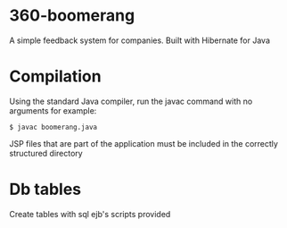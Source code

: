 # 360-boomerang
A simple feedback system for companies. Built with Hibernate for Java


# Compilation

Using the standard Java compiler, run the javac command with no arguments for example:
```
$ javac boomerang.java
```
JSP files that are part of the application must be included in the correctly structured directory

# Db tables
Create tables with sql ejb's scripts provided
